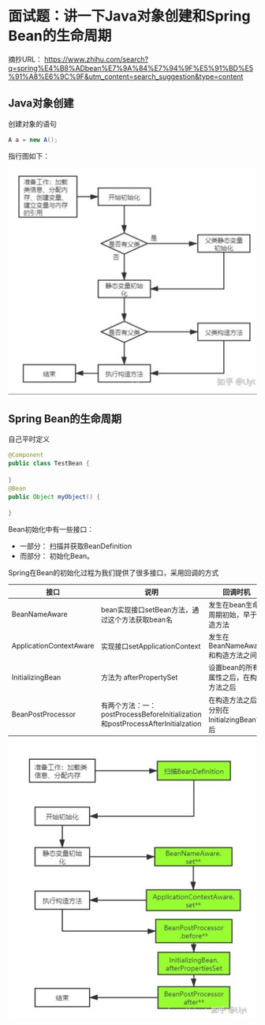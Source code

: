 # 面试题：讲一下Java对象创建和Spring Bean的生命周期

摘抄URL： https://www.zhihu.com/search?q=spring%E4%B8%ADbean%E7%9A%84%E7%94%9F%E5%91%BD%E5%91%A8%E6%9C%9F&utm_content=search_suggestion&type=content

## Java对象创建

创建对象的语句

```java
A a = new A();
```

指行图如下：

![image-20210813230835306](les_images/类构造顺序.png)

## Spring Bean的生命周期

自己平时定义

```java
@Component
public class TestBean {

}
@Bean 
public Object myObject() {

}
```

Bean初始化中有一些接口：

- 一部分： 扫描并获取BeanDefinition
- 而部分： 初始化Bean。

Spring在Bean的初始化过程为我们提供了很多接口，采用回调的方式

| 接口                    | 说明                                                         | 回调时机                                  |
| ----------------------- | ------------------------------------------------------------ | ----------------------------------------- |
| BeanNameAware           | bean实现接口setBean方法，通过这个方法获取bean名              | 发生在bean生命周期初始，早于构造方法      |
| ApplicationContextAware | 实现接口setApplicationContext                                | 发生在BeanNameAware和构造方法之间         |
| InitializingBean        | 方法为 afterPropertySet                                      | 设置bean的所有属性之后，在构造方法之后    |
| BeanPostProcessor       | 有两个方法：一： postProcessBeforeInitialization和postProcessAfterInitialzation | 在构造方法之后，分别在InitialzingBean前后 |

![image-20210813231614939](les_images/image-20210813231614939.png)

